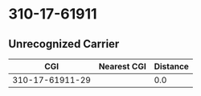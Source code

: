 # 310-17-61911
## Unrecognized Carrier


| CGI | Nearest CGI | Distance |
|-----|-------------|----------|
| 310-17-61911-29 |  | 0.0 |
